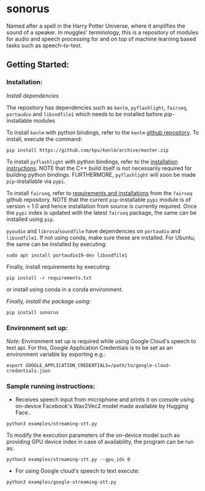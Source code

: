 # sonorus
Named after a spell in the Harry Potter Universe, where it amplifies the sound of a speaker. In muggles' terminology, this is a repository of modules for audio and speech processing for and on top of machine learning based tasks such as speech-to-text.

## Getting Started:

### Installation:
*Install dependencies*

The repository has dependencies such as `kenlm`, `pyflashlight`, `fairseq`, `portaudio` and `libsndfile1` which needs to be installed before pip-installable modules

To install `kenlm` with python bindings, refer to the `kenlm` [github repository](https://github.com/kpu/kenlm). To install, execute the command:

```
pip install https://github.com/kpu/kenlm/archive/master.zip
```

To install `pyflashlight` with python bindings, refer to the [installation instructions](https://github.com/flashlight/flashlight/tree/master/bindings/python#installation). NOTE that the C++ build itself is not necessarily required for building python bindings. FURTHERMORE, `pyflashlight` will soon be made `pip`-installable via `pypi`.

To install `fairseq`, refer to [requirements and installations](https://github.com/pytorch/fairseq) from the `fairseq` github repository. NOTE that the current `pip`-installable `pypi` module is of version < 1.0 and hence installation from source is currently required. Once the `pypi` index is updated with the latest `fairseq` package, the same can be installed using `pip`.

`pyaudio` and `librosa`/`soundfile` have dependencies on `portaudio` and `libsndfile1`. If not using conda, make sure these are installed. For Ubuntu, the same can be installed by executing:

`sudo apt install portaudio19-dev libsndfile1`

Finally, install requirements by executing:

`pip install -r requirements.txt`

or install using conda in a conda environment.

*Finally, install the package using:*

`pip install sonorus`

### Environment set up:

*Note:* Environment set up is required while using Google Cloud's speech to text api. For this, Google Application Credentials is to be set as an environment variable by exporting e.g.: 
```
export GOOGLE_APPLICATION_CREDENTIALS=/path/to/google-cloud-credentials.json
```

### Sample running instructions:

- Receives speech input from microphone and prints it on console using on-device Facebook's Wav2Vec2 model made available by Hugging Face..

`python3 examples/streaming-stt.py`

To modify the execution parameters of the on-device model such as providing GPU device index in case of availability, the program can be run as:

`python3 examples/streaming-stt.py --gpu_idx 0`

- For using Google cloud's speech to text execute:

`python3 examples/google-streaming-stt.py`
